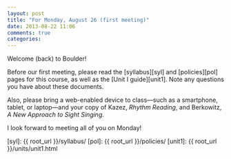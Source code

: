 ```yaml
---
layout: post
title: "For Monday, August 26 (first meeting)"
date: 2013-08-22 11:06
comments: true
categories: 
---
```


Welcome (back) to Boulder! 

Before our first meeting, please read the [syllabus][syl] and [policies][pol] pages for this course, as well as the [Unit I guide][unit1]. Note any questions you have about these documents.

Also, please bring a web-enabled device to class—such as a smartphone, tablet, or laptop—and your copy of Kazez, *Rhythm Reading*, and Berkowitz, *A New Approach to Sight Singing*. 

I look forward to meeting all of you on Monday!


[syl]: {{ root_url }}/syllabus/
[pol]: {{ root_url }}/policies/
[unit1]: {{ root_url }}/units/unit1.html